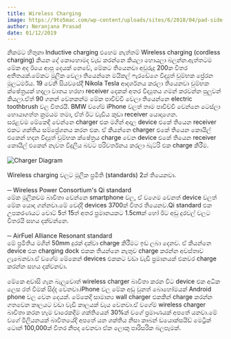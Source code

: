 ```yaml
---
title: Wireless Charging
image: https://9to5mac.com/wp-content/uploads/sites/6/2018/04/pad-side-table.jpg
author: Neranjana Prasad
date: 01/12/2019
---
```


නිකමට හිතුනා Inductive charging එහෙම නැත්තම් Wireless charging (cordless charging) කියන දේ කොහොමද වැඩ කරන්නෙ කියලා හොයලා බලන්න.ඇත්තටම මේක අද ඊයෙ ආපු දෙයක් නෙවේ, මේකට තියෙනවා අවුරුදු 200ක විතර අතීතයක්.මේකට මූලික වෙලා තියෙන්නෙ මයිකල් ෆැරඩේගෙ විද්‍යුත් චුම්භක ප්‍රේරන මූලධර්මය. 19 වෙනි සියවසේදී Nikola Tesla ආදර්ශනය කරලා තියෙනවා චුම්භක ක්ෂේත්‍රයක් හදලා වාතය හරහා receiver දෙකක් අතර විද්‍යුතය ගමන් කරවන්න පුලුවන් කියලා.ඒත් 90 ගනන් වෙනකන්ම මේක පාවිච්චි වෙලා තියෙන්නෙ electric toothbrush වල විතරයි. BMW වගේම iPhone වලත් තාම පාවිච්චි වෙන්නෙ ටෙස්ලා හොයාගත්ත ක්‍රමයම තමා, ඒත් ඊට වැඩිය කුඩා receiver යොදාගෙන.<br>සරළවම මේකෙදි වෙන්නෙ charger එක මගින් අදාල device එකේ තියෙන receiver එකට ශක්තිය සම්ප්‍රේශනය කරන එක. ඒ කියන්නෙ charger එකේ තියෙන කොයිල් එකෙන් හදන විද්‍යුත් චුම්භක ක්ෂේත්‍රය charge වෙන device එකේ තියෙන receiver කොයිල් එකෙන් නැවත විදුලිය බවට පරිවර්තනය කරලා බැට්රි එක charge කිරීම.
<br/><br/>
![Charger Diagram](https://www.epectec.com/images/diagram-depicting-how-wireless-charging-works.jpg)
<br/><br/>
Wireless charging වලට මූලික ප්‍රමිති (standards) 2ක් තියෙනවා.
<br/><br/>
─ Wireless Power Consortium's Qi standard
<br/>
මේක මූලිකවම බාවිතා වෙන්නෙ smartphone වල, ඒ වගෙම වෙනත් device වලත් මේක යොදා ගන්නවා.මේ වෙද්දි devices 3700ක් විතර තියෙනව.Qi standard එක උපකරණයට වොට් 5ත් 15ත් අතර ප්‍රමානයකට 1.5cmක් හෝ ඊට අඩු දුරවල් වලට විතරයි සහය දක්වන්නෙ.
<br/><br/>
─ AirFuel Alliance Resonant standard
<br/>
මේ ප්‍රමිතිය මගින් 50mm දුරක් දක්වා charge කිරීමට ඉඩ ලබා දෙනව. ඒ කියන්නෙ device එක charging dock එකක තියන්නෙ නැතුව charge කරන්න අවස්තාව ලැබෙනවා.ඒ වගේම මේකෙන් devices එකකට වඩා වැඩි ප්‍රමානයක් එකවර charge කරන්න සහය දක්වනවා.
<br/><br/>
මේකෙ අවාසි ගැන බැලුවොත් wireless charger බාවිතා කරන විට device එක අධික ලෙස රත් වීමක් සිද්ද වෙනවා.iPhone වල මේක අඩු වුනත් බොහෝමයක් Android phone වල වෙන දෙයක්. මේකෙදි සාමාන්‍ය wall charger එකකින් charge කරන්න ගතවෙන කාලයට වඩා වැඩි කාලයක් වැය වෙනවා.ඒ වගේම wireless charger බාවිතා කරන හැම වාරෙකදිම ශක්තියෙන් 30%ක් වගේ ප්‍රමාණයක් අපතේ යනවා.මේ වගේ මිලියනයක් බාවිතයේදි අපතේ යන ශක්තිය නිසා කාබන් ඩයොක්සයිඩ් මෙට්‍රික් ටොන් 100,000ක් විතර නිපද වෙනවා ඒක ලොකු පාරිසරික බලපෑමක්.
